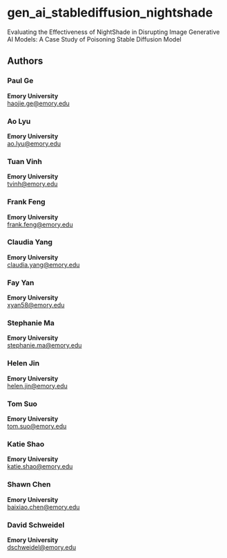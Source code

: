 # gen_ai_stablediffusion_nightshade
Evaluating the Effectiveness of NightShade in Disrupting Image Generative AI Models: A Case Study of Poisoning Stable Diffusion Model

## Authors

### Paul Ge
**Emory University**  
[haojie.ge@emory.edu](mailto:haojie.ge@emory.edu)

### Ao Lyu
**Emory University**  
[ao.lyu@emory.edu](mailto:ao.lyu@emory.edu)

### Tuan Vinh
**Emory University**  
[tvinh@emory.edu](mailto:tvinh@emory.edu)

### Frank Feng
**Emory University**  
[frank.feng@emory.edu](mailto:frank.feng@emory.edu)

### Claudia Yang
**Emory University**  
[claudia.yang@emory.edu](mailto:claudia.yang@emory.edu)

### Fay Yan
**Emory University**  
[xyan58@emory.edu](mailto:xyan58@emory.edu)

### Stephanie Ma
**Emory University**  
[stephanie.ma@emory.edu](mailto:stephanie.ma@emory.edu)

### Helen Jin
**Emory University**  
[helen.jin@emory.edu](mailto:helen.jin@emory.edu)

### Tom Suo
**Emory University**  
[tom.suo@emory.edu](mailto:tom.suo@emory.edu)

### Katie Shao
**Emory University**  
[katie.shao@emory.edu](mailto:katie.shao@emory.edu)

### Shawn Chen
**Emory University**  
[baixiao.chen@emory.edu](mailto:baixiao.chen@emory.edu)

### David Schweidel
**Emory University**  
[dschweidel@emory.edu](mailto:dschweidel@emory.edu)

